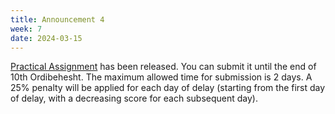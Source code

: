 ```yaml
---
title: Announcement 4
week: 7
date: 2024-03-15
---
```

[Practical Assignment](../assets/lectures/Prob_and_Stats_Practical_Assignment.ipynb) has been released.
You can submit it until the end of 10th Ordibehesht. The maximum allowed time for submission is 2 days. A 25% penalty will be applied for each day of delay (starting from the first day of delay, with a decreasing score for each subsequent day).
